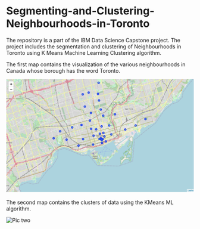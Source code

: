 # Segmenting-and-Clustering-Neighbourhoods-in-Toronto
The repository is a part of the IBM Data Science Capstone project. The project includes the segmentation and clustering of Neighbourhoods in Toronto using K Means Machine Learning Clustering algorithm. 

The first map contains the visualization of the various neighbourhoods in Canada whose borough has the word Toronto.

![Pic one](https://github.com/pierluigisegatto/Data_Science_Material/blob/main/IBM%20Data%20Science%20Professional%20Certificate/8-ML_Full_Project/toronto_neigh.png)

The second map contains the clusters of data using the KMeans ML algorithm.

![Pic two](https://user-images.githubusercontent.com/35381035/61997224-2efa3300-b0bc-11e9-8ea1-c7b138c435d4.png)
